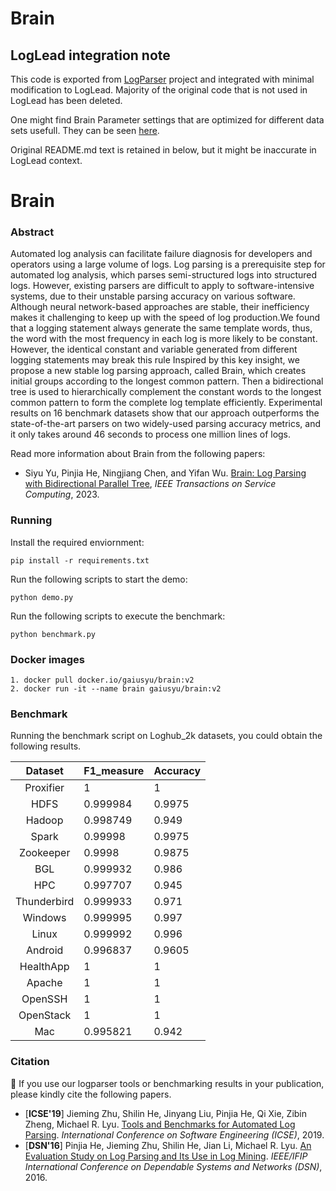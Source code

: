 # Brain

## LogLead integration note
This code is exported from [LogParser](https://github.com/logpai/logparser/tree/main/logparser/Brain) project and integrated with minimal modification to LogLead. Majority of the original code that is not used in LogLead has been deleted. 

One might find Brain Parameter settings that are optimized for different data sets usefull. They can be seen [here](https://github.com/logpai/logparser/blob/main/logparser/Brain/benchmark.py). 

Original README.md text is retained in below, but it might be inaccurate in LogLead context. 


# Brain

### Abstract

Automated log analysis can facilitate failure diagnosis for developers and operators using a large volume of logs. Log parsing is a prerequisite step for automated log analysis, which parses semi-structured logs into structured logs. However, existing parsers are difficult to apply to software-intensive systems, due to their unstable parsing accuracy on various software. Although neural network-based approaches are stable, their inefficiency makes it challenging to keep up with the speed of log production.We found that a logging statement always generate the same template words, thus, the word with the most frequency in each log is more likely to be constant. However, the identical constant and variable generated from different logging statements may break this rule Inspired by this key insight, we propose a new stable log parsing approach, called Brain, which creates initial groups according to the longest common pattern. Then a bidirectional tree is used to hierarchically complement the constant words to the longest common pattern to form the complete log template efficiently. Experimental results on 16 benchmark datasets show that our approach outperforms the state-of-the-art parsers on two widely-used parsing accuracy metrics, and it only takes around 46 seconds to process one million lines of logs.

Read more information about Brain from the following papers:

+ Siyu Yu, Pinjia He, Ningjiang Chen, and Yifan Wu. [Brain: Log Parsing with Bidirectional Parallel Tree](https://ieeexplore.ieee.org/abstract/document/10109145), *IEEE Transactions on Service Computing*, 2023.


### Running

Install the required enviornment:
```
pip install -r requirements.txt
```

Run the following scripts to start the demo:

```
python demo.py
```

Run the following scripts to execute the benchmark:

```
python benchmark.py
```

### Docker images

```
1. docker pull docker.io/gaiusyu/brain:v2
2. docker run -it --name brain gaiusyu/brain:v2
```

### Benchmark

Running the benchmark script on Loghub_2k datasets, you could obtain the following results.

|   Dataset   | F1_measure | Accuracy |
|:-----------:|:----------|:---------|
|  Proxifier  | 1          | 1        |
|     HDFS    | 0.999984   | 0.9975   |
|    Hadoop   | 0.998749   | 0.949    |
|    Spark    | 0.99998    | 0.9975   |
|  Zookeeper  | 0.9998     | 0.9875   |
|     BGL     | 0.999932   | 0.986    |
|     HPC     | 0.997707   | 0.945    |
| Thunderbird | 0.999933   | 0.971    |
|   Windows   | 0.999995   | 0.997    |
|    Linux    | 0.999992   | 0.996    |
|   Android   | 0.996837   | 0.9605   |
|  HealthApp  | 1          | 1        |
|    Apache   | 1          | 1        |
|   OpenSSH   | 1          | 1        |
|  OpenStack  | 1          | 1        |
|     Mac     | 0.995821   | 0.942    |


### Citation

:telescope: If you use our logparser tools or benchmarking results in your publication, please kindly cite the following papers.

+ [**ICSE'19**] Jieming Zhu, Shilin He, Jinyang Liu, Pinjia He, Qi Xie, Zibin Zheng, Michael R. Lyu. [Tools and Benchmarks for Automated Log Parsing](https://arxiv.org/pdf/1811.03509.pdf). *International Conference on Software Engineering (ICSE)*, 2019.
+ [**DSN'16**] Pinjia He, Jieming Zhu, Shilin He, Jian Li, Michael R. Lyu. [An Evaluation Study on Log Parsing and Its Use in Log Mining](https://jiemingzhu.github.io/pub/pjhe_dsn2016.pdf). *IEEE/IFIP International Conference on Dependable Systems and Networks (DSN)*, 2016.
